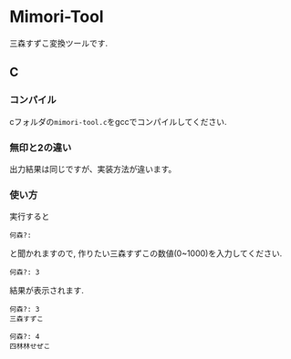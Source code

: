 # Mimori-Tool
三森すずこ変換ツールです.

## C
### コンパイル
cフォルダの`mimori-tool.c`をgccでコンパイルしてください.
### 無印と2の違い
出力結果は同じですが、実装方法が違います。
### 使い方
実行すると
```
何森?:
```
と聞かれますので, 作りたい三森すずこの数値(0~1000)を入力してください.
```
何森?: 3
```
結果が表示されます.
```
何森?: 3
三森すずこ
```
```
何森?: 4
四林林せぜこ
```
